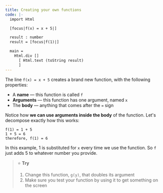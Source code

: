 ```yaml
---
title: Creating your own functions
code: |-
  import Html

  [focus|f(x) = x + 5|]

  result : number
  result = [focus|f(1)|]

  main =
    Html.div []
      [ Html.text (toString result)
      ]
---
```

The line `f(x) = x + 5` creates a brand new function, with the following properties:

* A **name** — this function is called `f`
* **Arguments** — this function has one argument, named `x`
* The **body** — anything that comes after the `=` sign

Notice how **we can use arguments inside the body** of the function. Let's decompose exactly how this works:

    f(1) = 1 + 5
    1 + 5 = 6
    therefore, f(1) = 6

In this example, 1 is substituted for `x` every time we use the function.
So `f` just adds 5 to whatever number you provide.

> ⭐️ **Try**
>
> 1. Change this function, `g(y)`, that doubles its argument
> 2. Make sure you test your function by using it to get something on the screen
